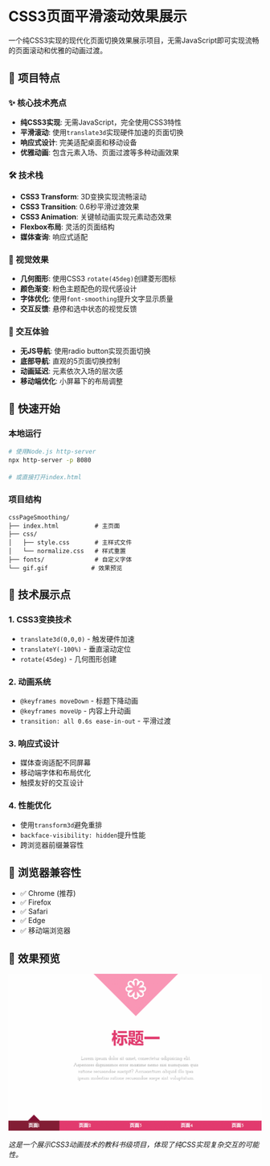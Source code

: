 # CSS3页面平滑滚动效果展示

一个纯CSS3实现的现代化页面切换效果展示项目，无需JavaScript即可实现流畅的页面滚动和优雅的动画过渡。

## 🎯 项目特点

### ✨ 核心技术亮点
- **纯CSS3实现**: 无需JavaScript，完全使用CSS3特性
- **平滑滚动**: 使用`translate3d`实现硬件加速的页面切换
- **响应式设计**: 完美适配桌面和移动设备
- **优雅动画**: 包含元素入场、页面过渡等多种动画效果

### 🛠️ 技术栈
- **CSS3 Transform**: 3D变换实现流畅滚动
- **CSS3 Transition**: 0.6秒平滑过渡效果
- **CSS3 Animation**: 关键帧动画实现元素动态效果
- **Flexbox布局**: 灵活的页面结构
- **媒体查询**: 响应式适配

### 🎨 视觉效果
- **几何图形**: 使用CSS3 `rotate(45deg)`创建菱形图标
- **颜色渐变**: 粉色主题配色的现代感设计
- **字体优化**: 使用`font-smoothing`提升文字显示质量
- **交互反馈**: 悬停和选中状态的视觉反馈

### 📱 交互体验
- **无JS导航**: 使用radio button实现页面切换
- **底部导航**: 直观的5页面切换控制
- **动画延迟**: 元素依次入场的层次感
- **移动端优化**: 小屏幕下的布局调整

## 🚀 快速开始

### 本地运行
```bash
# 使用Node.js http-server
npx http-server -p 8080

# 或直接打开index.html
```

### 项目结构
```
cssPageSmoothing/
├── index.html          # 主页面
├── css/
│   ├── style.css       # 主样式文件
│   └── normalize.css   # 样式重置
├── fonts/              # 自定义字体
└── gif.gif            # 效果预览
```

## 🎪 技术展示点

### 1. CSS3变换技术
- `translate3d(0,0,0)` - 触发硬件加速
- `translateY(-100%)` - 垂直滚动定位
- `rotate(45deg)` - 几何图形创建

### 2. 动画系统
- `@keyframes moveDown` - 标题下降动画
- `@keyframes moveUp` - 内容上升动画
- `transition: all 0.6s ease-in-out` - 平滑过渡

### 3. 响应式设计
- 媒体查询适配不同屏幕
- 移动端字体和布局优化
- 触摸友好的交互设计

### 4. 性能优化
- 使用`transform3d`避免重排
- `backface-visibility: hidden`提升性能
- 跨浏览器前缀兼容性

## 🌟 浏览器兼容性
- ✅ Chrome (推荐)
- ✅ Firefox
- ✅ Safari
- ✅ Edge
- ✅ 移动端浏览器

## 📸 效果预览
![项目效果](gif.gif)

*这是一个展示CSS3动画技术的教科书级项目，体现了纯CSS实现复杂交互的可能性。*


